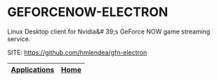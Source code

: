 # GEFORCENOW-ELECTRON

 Linux Desktop client for Nvidia&# 39;s GeForce NOW game streaming service.

 SITE: https://github.com/hmlendea/gfn-electron

 | [Applications](https://portable-linux-apps.github.io/apps.html) | [Home](https://portable-linux-apps.github.io)
 | --- | --- |

